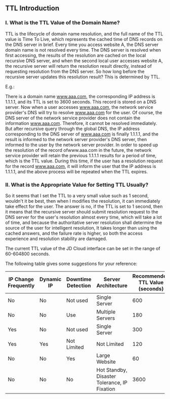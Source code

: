 ## **TTL Introduction** 

### **I. What is the TTL Value of the Domain Name?**

TTL is the lifecycle of domain name resolution, and the full name of the TTL value is Time To Live, which represents the cached time of DNS records on the DNS server in brief. Every time you access website A, the DNS server domain name is not resolved every time. The DNS server is resolved when first accessing, the results of the resolution are cached on the local recursive DNS server, and when the second local user accesses website A, the recursive server will return the resolution result directly, instead of requesting resolution from the DNS server. So how long before the recursive server updates this resolution result? This is determined by TTL.

E.g.:

There is a domain name www.aaa.com, the corresponding IP address is 1.1.1.1, and its TTL is set to 3600 seconds. This record is stored on a DNS server. Now when a user accesses www.aaa.com, the network service provider's DNS will try to resolve www.aaa.com for the user. Of course, the DNS server of the network service provider does not contain the information www.aaa.com. Therefore, it cannot be resolved immediately. But after recursive query through the global DNS, the IP address corresponding to the DNS server of www.aaa.com is finally 1.1.1.1, and the result is informed to the network server provider's DNS server, then informed to the user by the network server provider. In order to speed up the resolution of the record ofwww.aaa.com in the future, the network service provider will retain the previous 1.1.1.1 results for a period of time, which is the TTL value. During this time, if the user has a resolution request for the record www.aaa.com, it will inform the user that the IP address is 1.1.1.1, and the above process will be repeated when the TTL expires.

### **II. What is the Appropriate Value for Setting TTL Usually?**

So it seems that I set the TTL to a very small value such as 1 second, wouldn't it be best, then when I modifies the resolution, it can immediately take effect for the user. The answer is no, if the TTL is set to 1 second, then it means that the recursive server should submit resolution request to the DNS server for the user's resolution almost every time, which will take a lot of time, and because the authoritative server resolution shall determine the source of the user for intelligent resolution, It takes longer than using the cached answers, and the failure rate is higher, so both the access experience and resolution stability are damaged.

The current TTL value of the JD Cloud interface can be set in the range of 60-604800 seconds.

The following table gives some suggestions for your reference:

| IP Change Frequently | Dynamic IP | Downtime Detection | Server Architecture         | Recommended TTL Value (seconds) |
| ---------- | ------ | -------- | ------------------ | --------------- |
| No         | No     | Not used   | Single Server           | 600             |
| No        | No     | Use     | Multiple Servers           | 180             |
| Yes         | No     | Not used   | Single Server           | 300             |
| Yes         | Yes     | Not Limited     | Not Limited               | 120             |
| No         | No     | Yes       | Large Website           | 60              |
| No         | No     | No       | Hot Standby, Disaster Tolerance, IP Fixation | 3600            |

 